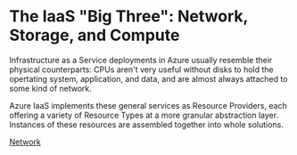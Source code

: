 The IaaS "Big Three": Network, Storage, and Compute
===================================================
Infrastructure as a Service deployments in Azure usually resemble their physical
counterparts: CPUs aren't very useful without disks to hold the opertating
system, application, and data, and are almost always attached to some kind of 
network.

Azure IaaS implements these general services as Resource Providers, each 
offering a variety of Resource Types at a more granular abstraction layer.
Instances of these resources are assembled together into whole solutions.

[Network](https://azure.microsoft.com/en-us/documentation/articles/virtual-networks-overview/)
